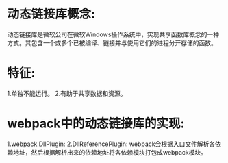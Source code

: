 # 动态链接库概念:
动态链接库是微软公司在微软Windows操作系统中，实现共享函数库概念的一种方式。其包含一个或多个已被编译、链接并与使用它们的进程分开存储的函数。

# 特征:
1.单独不能运行。
2.有助于共享数据和资源。

# webpack中的动态链接库的实现:
1.webpack.DllPlugin:
2.DllReferencePlugin:
  webpack会根据入口文件解析各依赖地址，然后根据解析出来的依赖地址将各依赖模块打包成webpack模块。
